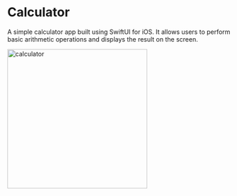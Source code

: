 # Calculator 

A simple calculator app built using SwiftUI for iOS. It allows users to perform basic arithmetic operations and displays the result on the screen.

<img width="316" alt="calculator" src="https://github.com/user-attachments/assets/dbad98c4-708a-4a4d-938d-3fa55db5fa08" />

